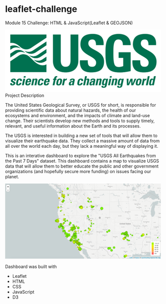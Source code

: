# leaflet-challenge
Module 15 Challenge: HTML &amp; JavaScript(Leaflet &amp; GEOJSON)

![alt text](1-Logo.png)
Project Description

The United States Geological Survey, or USGS for short, is responsible for providing scientific data about natural hazards, the health of our ecosystems and environment, and the impacts of climate and land-use change. Their scientists develop new methods and tools to supply timely, relevant, and useful information about the Earth and its processes.

The USGS is interested in building a new set of tools that will allow them to visualize their earthquake data. They collect a massive amount of data from all over the world each day, but they lack a meaningful way of displaying it.

This is an interative dashboard to explore the "USGS All Earthquakes from the Past 7 Days" dataset. This dashboard contains a map to visualize USGS data that will allow them to better educate the public and other government organizations (and hopefully secure more funding) on issues facing our planet.

![alt text](2-BasicMap.png)

Dashboard was built with

 - Leaflet
 - HTML
 - CSS
 - JavaScript
 - D3